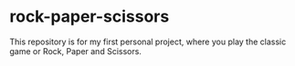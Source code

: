 # rock-paper-scissors
This repository is for my first personal project, where you play the classic game or Rock, Paper and Scissors.

